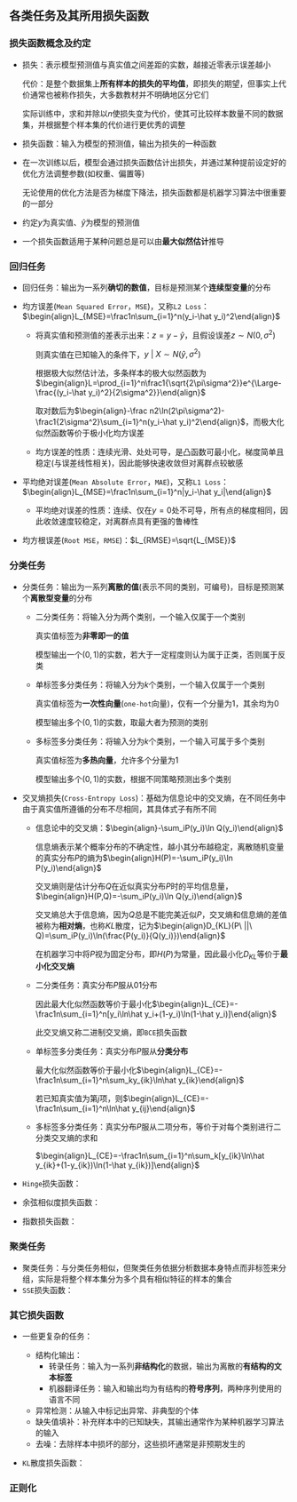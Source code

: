 ## 各类任务及其所用损失函数

### 损失函数概念及约定

- 损失：表示模型预测值与真实值之间差距的实数，越接近零表示误差越小

  代价：是整个数据集上**所有样本的损失的平均值**，即损失的期望，但事实上代价通常也被称作损失，大多数教材并不明确地区分它们

  实际训练中，求和并除以$n$使损失变为代价，使其可比较样本数量不同的数据集，并根据整个样本集的代价进行更优秀的调整

- 损失函数：输入为模型的预测值，输出为损失的一种函数

- 在一次训练以后，模型会通过损失函数估计出损失，并通过某种提前设定好的优化方法调整参数(如权重、偏置等)

  无论使用的优化方法是否为梯度下降法，损失函数都是机器学习算法中很重要的一部分

- 约定$y$为真实值、$\hat y$为模型的预测值

- 一个损失函数适用于某种问题总是可以由**最大似然估计**推导

### 回归任务

- 回归任务：输出为一系列**确切的数值**，目标是预测某个**连续型变量**的分布

- 均方误差(`Mean Squared Error`，`MSE`)，又称`L2 Loss`：$\begin{align}L_{MSE}=\frac1n\sum_{i=1}^n(y_i-\hat y_i)^2\end{align}$

  - 将真实值和预测值的差表示出来：$z=y-\hat y$，且假设误差$z\sim N(0,\sigma^2)$

    则真实值在已知输入的条件下，$y\ |\ X\sim N(\hat y,\sigma^2)$

    根据极大似然估计法，多条样本的极大似然函数为$\begin{align}L=\prod_{i=1}^n\frac1{\sqrt{2\pi\sigma^2}}e^{\Large-\frac{(y_i-\hat y_i)^2}{2\sigma^2}}\end{align}$

    取对数后为$\begin{align}-\frac n2\ln(2\pi\sigma^2)-\frac1{2\sigma^2}\sum_{i=1}^n(y_i-\hat y_i)^2\end{align}$，而极大化似然函数等价于极小化均方误差

  - 均方误差的性质：连续光滑、处处可导，是凸函数可最小化，梯度简单且稳定(与误差线性相关)，因此能够快速收敛但对离群点较敏感

- 平均绝对误差(`Mean Absolute Error`，`MAE`)，又称`L1 Loss`：$\begin{align}L_{MSE}=\frac1n\sum_{i=1}^n|y_i-\hat y_i|\end{align}$

  - 平均绝对误差的性质：连续、仅在$y=0$处不可导，所有点的梯度相同，因此收敛速度较稳定，对离群点具有更强的鲁棒性

- 均方根误差(`Root MSE`，`RMSE`)：$L_{RMSE}=\sqrt{L_{MSE}}$

### 分类任务

- 分类任务：输出为一系列**离散的值**(表示不同的类别，可编号)，目标是预测某个**离散型变量**的分布
  
  - 二分类任务：将输入分为两个类别，一个输入仅属于一个类别
  
    真实值标签为**非零即一的值**
  
    模型输出一个$(0,1)$的实数，若大于一定程度则认为属于正类，否则属于反类
  
  - 单标签多分类任务：将输入分为$k$个类别，一个输入仅属于一个类别
  
    真实值标签为**一次性向量**(`one-hot`向量)，仅有一个分量为$1$，其余均为$0$
  
    模型输出多个$(0,1)$的实数，取最大者为预测的类别
  
  - 多标签多分类任务：将输入分为$k$个类别，一个输入可属于多个类别
  
    真实值标签为**多热向量**，允许多个分量为$1$
  
    模型输出多个$(0,1)$的实数，根据不同策略预测出多个类别
- 交叉熵损失(`Cross-Entropy Loss`)：基础为信息论中的交叉熵，在不同任务中由于真实值所遵循的分布不尽相同，其具体式子有所不同
  
  - 信息论中的交叉熵：$\begin{align}-\sum_iP(y_i)\ln Q(y_i)\end{align}$
  
    信息熵表示某个概率分布的不确定性，越小其分布越稳定，离散随机变量的真实分布$P$的熵为$\begin{align}H(P)=-\sum_iP(y_i)\ln P(y_i)\end{align}$
  
    交叉熵则是估计分布$Q$在近似真实分布$P$时的平均信息量，$\begin{align}H(P,Q)=-\sum_iP(y_i)\ln Q(y_i)\end{align}$
  
    交叉熵总大于信息熵，因为$Q$总是不能完美近似$P$，交叉熵和信息熵的差值被称为**相对熵**，也称$KL$散度，记为$\begin{align}D_{KL}(P\ ||\ Q)=\sum_iP(y_i)\ln(\frac{P(y_i)}{Q(y_i)})\end{align}$
  
    在机器学习中将$P$视为固定分布，即$H(P)$为常量，因此最小化$D_{KL}$等价于**最小化交叉熵**
  
  - 二分类任务：真实分布$P$服从$01$分布
  
    因此最大化似然函数等价于最小化$\begin{align}L_{CE}=-\frac1n\sum_{i=1}^n[y_i\ln\hat y_i+(1-y_i)\ln(1-\hat y_i)]\end{align}$
  
    此交叉熵又称二进制交叉熵，即`BCE`损失函数
  
  - 单标签多分类任务：真实分布$P$服从**分类分布**
  
    最大化似然函数等价于最小化$\begin{align}L_{CE}=-\frac1n\sum_{i=1}^n\sum_ky_{ik}\ln\hat y_{ik}\end{align}$
  
    若已知真实值为第$j$项，则$\begin{align}L_{CE}=-\frac1n\sum_{i=1}^n\ln\hat y_{ij}\end{align}$
  
  - 多标签多分类任务：真实分布$P$服从二项分布，等价于对每个类别进行二分类交叉熵的求和
  
    $\begin{align}L_{CE}=-\frac1n\sum_{i=1}^n\sum_k[y_{ik}\ln\hat y_{ik}+(1-y_{ik})\ln(1-\hat y_{ik})]\end{align}$
- `Hinge`损失函数：
- 余弦相似度损失函数：
- 指数损失函数：

### 聚类任务

- 聚类任务：与分类任务相似，但聚类任务依据分析数据本身特点而非标签来分组，实际是将整个样本集分为多个具有相似特征的样本的集合
- `SSE`损失函数：

### 其它损失函数

- 一些更复杂的任务：

  - 结构化输出：
    - 转录任务：输入为一系列**非结构化**的数据，输出为离散的**有结构的文本标签**
    - 机器翻译任务：输入和输出均为有结构的**符号序列**，两种序列使用的语言不同
  - 异常检测：从输入中标记出异常、非典型的个体
  - 缺失值填补：补充样本中的已知缺失，其输出通常作为某种机器学习算法的输入
  - 去噪：去除样本中损坏的部分，这些损坏通常是非预期发生的
- `KL`散度损失函数：

### 正则化

